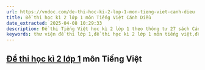 ```yaml
---
url: https://vndoc.com/de-thi-hoc-ki-2-lop-1-mon-tieng-viet-canh-dieu
title: Đề thi học kì 2 lớp 1 môn Tiếng Việt Cánh Diều
date_extracted: 2025-04-08 10:29:33
description: Đề thi Tiếng Việt học kì 2 lớp 1 theo thông tư 27 sách Cánh Diều có đáp án kèm theo sẽ được thư viện đề thi và kiểm tra VnDoc cập nhật nhanh nhất. Mời các bạn tham khảo.
keywords: thư viện đề thi lớp 1,đề thi học kì 2 lớp 1 môn tiếng việt,đề thi học kì 2 lớp 1,de thi hoc ki 2 lop 1,đề thi học kì 2 lớp 1,de thi hoc ki 2 lop 1 mon tiếng việt,đề thi học kì 2 lớp 1 theo thông tư 27,đề thi học kì 2 lớp 1 Cánh Diều
---
```


## [Đề thi học kì 2 lớp 1](<https://vndoc.com/de-thi-hoc-ki-2-lop1>) môn Tiếng Việt
